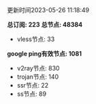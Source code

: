更新时间2023-05-26 11:18:49

**总订阅: 223**
**总节点: 48384**
- vless节点: 33

**google ping有效节点: 1081**
- v2ray节点: 830
- trojan节点: 140
- ssr节点: 22
- ss节点: 89
